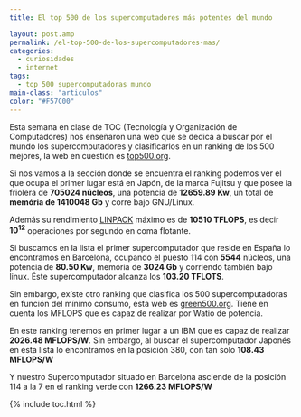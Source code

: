 ```yaml
---
title: El top 500 de los supercomputadores más potentes del mundo

layout: post.amp
permalink: /el-top-500-de-los-supercomputadores-mas/
categories:
  - curiosidades
  - internet
tags:
  - top 500 supercomputadoras mundo
main-class: "articulos"
color: "#F57C00"
---
```

<div style="text-align: center;">
<amp-img layout="responsive" alt="" src="https://2.bp.blogspot.com/-gIWvFVFFQqs/T0eBr9zRL4I/AAAAAAAACHU/vGXacktGdQc/s400/kcom-main.jpg" border="0" />
</div>

Esta semana en clase de TOC (Tecnología y Organización de Computadores) nos enseñaron una web que se dedica a buscar por el mundo los supercomputadores y clasificarlos en un ranking de los 500 mejores, la web en cuestión es <a href="http://top500.org/" target="_blank">top500.org</a>.

Si nos vamos a la sección donde se encuentra el ranking podemos ver el que ocupa el primer lugar está en Japón, de la marca Fujitsu y que posee la friolera de **705024 núcleos**, una potencia de **12659.89 Kw**, un total de **memória de 1410048 Gb** y corre bajo GNU/Linux.

Además su rendimiento <a href="http://es.wikipedia.org/wiki/LINPACK" target="_blank">LINPACK</a> máximo es de **10510 TFLOPS**, es decir **10<sup>12</sup>** operaciones por segundo en coma flotante.

Si buscamos en la lista el primer supercomputador que reside en España lo encontramos en Barcelona, ocupando el puesto 114 con **5544** núcleos, una potencia de **80.50 Kw**, memória de **3024 Gb** y corriendo también bajo linux. Éste supercomputador alcanza los **103.20 TFLOTS**.

Sin embargo, exíste otro ranking que clasifica los 500 supercomputadoras en función del mínimo consumo, esta web es <a href="http://www.green500.org/" target="_blank">green500.org</a>. Tiene en cuenta los MFLOPS que es capaz de realizar por Watio de potencia.

En este ranking tenemos en primer lugar a un IBM que es capaz de realizar **2026.48 MFLOPS/W**. Sin embargo, al buscar el supercomputador Japonés en esta lista lo encontramos en la posición 380, con tan solo **108.43 MFLOPS/W**

Y nuestro Supercomputador situado en Barcelona asciende de la posición 114 a la 7 en el ranking verde con **1266.23 MFLOPS/W**



{% include toc.html %}
